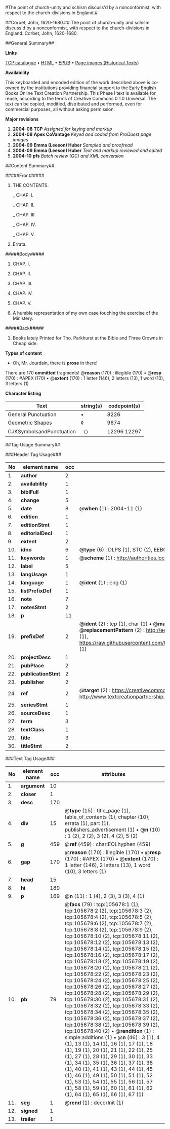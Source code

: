 #The point of church-unity and schism discuss'd by a nonconformist, with respect to the church-divisions in England.#

##Corbet, John, 1620-1680.##
The point of church-unity and schism discuss'd by a nonconformist, with respect to the church-divisions in England.
Corbet, John, 1620-1680.

##General Summary##

**Links**

[TCP catalogue](http://www.ota.ox.ac.uk/tcp/)  • 
[HTML](http://tei.it.ox.ac.uk/tcp/Texts-HTML/free/A34/A34541.html)  • 
[EPUB](http://tei.it.ox.ac.uk/tcp/Texts-EPUB/free/A34/A34541.epub) • 
[Page images (Historical Texts)](https://data.historicaltexts.jisc.ac.uk/view?pubId=eebo-16998970e&pageId=eebo-16998970e-105678-1)

**Availability**

This keyboarded and encoded edition of the
	       work described above is co-owned by the institutions
	       providing financial support to the Early English Books
	       Online Text Creation Partnership. This Phase I text is
	       available for reuse, according to the terms of Creative
	       Commons 0 1.0 Universal. The text can be copied,
	       modified, distributed and performed, even for
	       commercial purposes, all without asking permission.

**Major revisions**

1. __2004-08__ __TCP__ *Assigned for keying and markup*
1. __2004-08__ __Apex CoVantage__ *Keyed and coded from ProQuest page images*
1. __2004-09__ __Emma (Leeson) Huber__ *Sampled and proofread*
1. __2004-09__ __Emma (Leeson) Huber__ *Text and markup reviewed and edited*
1. __2004-10__ __pfs__ *Batch review (QC) and XML conversion*

##Content Summary##

#####Front#####

1. THE CONTENTS.

    _ CHAP. I.

    _ CHAP. II.

    _ CHAP. III.

    _ CHAP. IV.

    _ CHAP. V.

1. Errata.

#####Body#####

1. CHAP. I.

1. CHAP. II.

1. CHAP. III.

1. CHAP. IV.

1. CHAP. V.

1. A humble representation of my own case touching the exercise of the Ministery.

#####Back#####

1. Books lately Printed for Tho. Parkhurst at the Bible and Three Crowns in Cheap side.

**Types of content**

  * Oh, Mr. Jourdain, there is **prose** in there!

There are 170 **ommitted** fragments! 
 @__reason__ (170) : illegible (170)  •  @__resp__ (170) : #APEX (170)  •  @__extent__ (170) : 1 letter (146), 2 letters (13), 1 word (10), 3 letters (1)

**Character listing**


|Text|string(s)|codepoint(s)|
|---|---|---|
|General Punctuation|•|8226|
|Geometric Shapes|◊|9674|
|CJKSymbolsandPunctuation|〈〉|12296 12297|

##Tag Usage Summary##

###Header Tag Usage###

|No|element name|occ|attributes|
|---|---|---|---|
|1.|__author__|2||
|2.|__availability__|1||
|3.|__biblFull__|1||
|4.|__change__|5||
|5.|__date__|8| @__when__ (1) : 2004-11 (1)|
|6.|__edition__|1||
|7.|__editionStmt__|1||
|8.|__editorialDecl__|1||
|9.|__extent__|2||
|10.|__idno__|6| @__type__ (6) : DLPS (1), STC (2), EEBO-CITATION (1), OCLC (1), VID (1)|
|11.|__keywords__|1| @__scheme__ (1) : http://authorities.loc.gov/ (1)|
|12.|__label__|5||
|13.|__langUsage__|1||
|14.|__language__|1| @__ident__ (1) : eng (1)|
|15.|__listPrefixDef__|1||
|16.|__note__|7||
|17.|__notesStmt__|2||
|18.|__p__|11||
|19.|__prefixDef__|2| @__ident__ (2) : tcp (1), char (1)  •  @__matchPattern__ (2) : ([0-9\-]+):([0-9IVX]+) (1), (.+) (1)  •  @__replacementPattern__ (2) : http://eebo.chadwyck.com/downloadtiff?vid=$1&page=$2 (1), https://raw.githubusercontent.com/textcreationpartnership/Texts/master/tcpchars.xml#$1 (1)|
|20.|__projectDesc__|1||
|21.|__pubPlace__|2||
|22.|__publicationStmt__|2||
|23.|__publisher__|2||
|24.|__ref__|2| @__target__ (2) : https://creativecommons.org/publicdomain/zero/1.0/ (1), http://www.textcreationpartnership.org/docs/. (1)|
|25.|__seriesStmt__|1||
|26.|__sourceDesc__|1||
|27.|__term__|3||
|28.|__textClass__|1||
|29.|__title__|3||
|30.|__titleStmt__|2||


###Text Tag Usage###

|No|element name|occ|attributes|
|---|---|---|---|
|1.|__argument__|10||
|2.|__closer__|1||
|3.|__desc__|170||
|4.|__div__|15| @__type__ (15) : title_page (1), table_of_contents (1), chapter (10), errata (1), part (1), publishers_advertisement (1)  •  @__n__ (10) : 1 (2), 2 (2), 3 (2), 4 (2), 5 (2)|
|5.|__g__|459| @__ref__ (459) : char:EOLhyphen (459)|
|6.|__gap__|170| @__reason__ (170) : illegible (170)  •  @__resp__ (170) : #APEX (170)  •  @__extent__ (170) : 1 letter (146), 2 letters (13), 1 word (10), 3 letters (1)|
|7.|__head__|15||
|8.|__hi__|189||
|9.|__p__|169| @__n__ (11) : 1 (4), 2 (3), 3 (3), 4 (1)|
|10.|__pb__|79| @__facs__ (79) : tcp:105678:1 (1), tcp:105678:2 (2), tcp:105678:3 (2), tcp:105678:4 (2), tcp:105678:5 (2), tcp:105678:6 (2), tcp:105678:7 (2), tcp:105678:8 (2), tcp:105678:9 (2), tcp:105678:10 (2), tcp:105678:11 (2), tcp:105678:12 (2), tcp:105678:13 (2), tcp:105678:14 (2), tcp:105678:15 (2), tcp:105678:16 (2), tcp:105678:17 (2), tcp:105678:18 (2), tcp:105678:19 (2), tcp:105678:20 (2), tcp:105678:21 (2), tcp:105678:22 (2), tcp:105678:23 (2), tcp:105678:24 (2), tcp:105678:25 (2), tcp:105678:26 (2), tcp:105678:27 (2), tcp:105678:28 (2), tcp:105678:29 (2), tcp:105678:30 (2), tcp:105678:31 (2), tcp:105678:32 (2), tcp:105678:33 (2), tcp:105678:34 (2), tcp:105678:35 (2), tcp:105678:36 (2), tcp:105678:37 (2), tcp:105678:38 (2), tcp:105678:39 (2), tcp:105678:40 (2)  •  @__rendition__ (1) : simple:additions (1)  •  @__n__ (46) : 3 (1), 4 (1), 13 (1), 14 (1), 16 (1), 17 (1), 18 (1), 19 (1), 20 (1), 21 (1), 22 (1), 25 (1), 27 (1), 28 (1), 29 (1), 30 (1), 33 (1), 34 (1), 35 (1), 36 (1), 37 (1), 38 (1), 40 (1), 41 (1), 43 (1), 44 (1), 45 (1), 46 (1), 49 (1), 50 (1), 51 (1), 52 (1), 53 (1), 54 (1), 55 (1), 56 (1), 57 (1), 58 (1), 59 (1), 60 (1), 61 (1), 62 (1), 64 (1), 65 (1), 66 (1), 67 (1)|
|11.|__seg__|1| @__rend__ (1) : decorInit (1)|
|12.|__signed__|1||
|13.|__trailer__|1||
